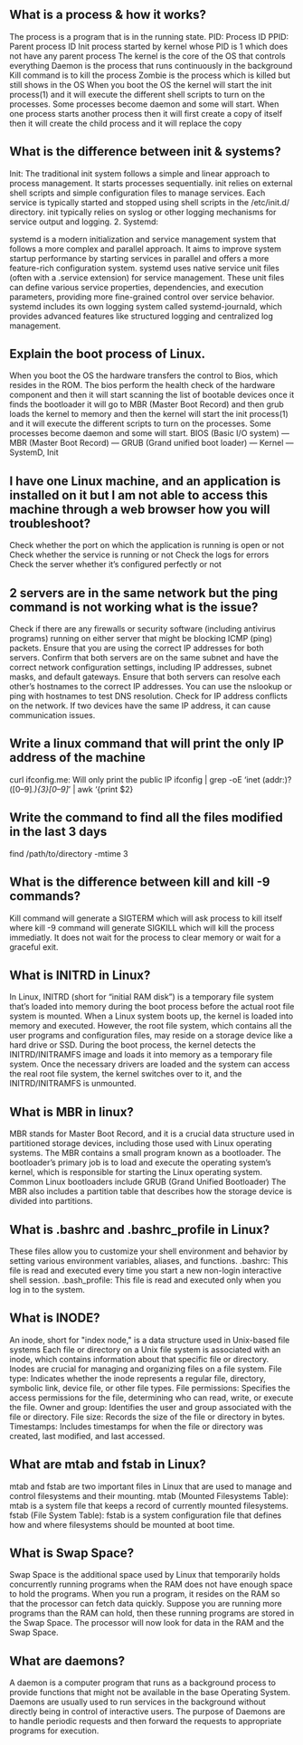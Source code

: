 ## What is a process & how it works?

The process is a program that is in the running state.
PID: Process ID
PPID: Parent process ID
Init process started by kernel whose PID is 1 which does not have any parent process
The kernel is the core of the OS that controls everything
Daemon is the process that runs continuously in the background
Kill command is to kill the process
Zombie is the process which is killed but still shows in the OS
When you boot the OS the kernel will start the init process(1) and it will execute the different shell scripts to turn on the processes. Some processes become daemon and some will start.
When one process starts another process then it will first create a copy of itself then it will create the child process and it will replace the copy

## What is the difference between init & systems?

Init:
The traditional init system follows a simple and linear approach to process management. It starts processes sequentially.
init relies on external shell scripts and simple configuration files to manage services. Each service is typically started and stopped using shell scripts in the /etc/init.d/ directory.
init typically relies on syslog or other logging mechanisms for service output and logging.
2. Systemd:

systemd is a modern initialization and service management system that follows a more complex and parallel approach. It aims to improve system startup performance by starting services in parallel and offers a more feature-rich configuration system.
systemd uses native service unit files (often with a .service extension) for service management. These unit files can define various service properties, dependencies, and execution parameters, providing more fine-grained control over service behavior.
systemd includes its own logging system called systemd-journald, which provides advanced features like structured logging and centralized log management.

## Explain the boot process of Linux.

When you boot the OS the hardware transfers the control to Bios, which resides in the ROM. The bios perform the health check of the hardware component and then it will start scanning the list of bootable devices once it finds the bootloader it will go to MBR (Master Boot Record) and then grub loads the kernel to memory and then the kernel will start the init process(1) and it will execute the different scripts to turn on the processes. Some processes become daemon and some will start.
BIOS (Basic I/O system) — MBR (Master Boot Record) — GRUB (Grand unified boot loader) — Kernel — SystemD, Init

## I have one Linux machine, and an application is installed on it but I am not able to access this machine through a web browser how you will troubleshoot?

Check whether the port on which the application is running is open or not
Check whether the service is running or not
Check the logs for errors
Check the server whether it’s configured perfectly or not

## 2 servers are in the same network but the ping command is not working what is the issue?

Check if there are any firewalls or security software (including antivirus programs) running on either server that might be blocking ICMP (ping) packets.
Ensure that you are using the correct IP addresses for both servers.
Confirm that both servers are on the same subnet and have the correct network configuration settings, including IP addresses, subnet masks, and default gateways.
Ensure that both servers can resolve each other’s hostnames to the correct IP addresses. You can use the nslookup or ping with hostnames to test DNS resolution.
Check for IP address conflicts on the network. If two devices have the same IP address, it can cause communication issues.

## Write a linux command that will print the only IP address of the machine

curl ifconfig.me: Will only print the public IP
ifconfig | grep -oE ‘inet (addr:)?([0–9]*\.){3}[0–9]*’ | awk ‘{print $2}

## Write the command to find all the files modified in the last 3 days

find /path/to/directory -mtime 3

## What is the difference between kill and kill -9 commands?

Kill command will generate a SIGTERM which will ask process to kill itself where kill -9 command will generate SIGKILL which will kill the process immediatly. It does not wait for the process to clear memory or wait for a graceful exit.

## What is INITRD in Linux?

In Linux, INITRD (short for “initial RAM disk”) is a temporary file system that’s loaded into memory during the boot process before the actual root file system is mounted.
When a Linux system boots up, the kernel is loaded into memory and executed. However, the root file system, which contains all the user programs and configuration files, may reside on a storage device like a hard drive or SSD.
During the boot process, the kernel detects the INITRD/INITRAMFS image and loads it into memory as a temporary file system.
Once the necessary drivers are loaded and the system can access the real root file system, the kernel switches over to it, and the INITRD/INITRAMFS is unmounted.

## What is MBR in linux?

MBR stands for Master Boot Record, and it is a crucial data structure used in partitioned storage devices, including those used with Linux operating systems.
The MBR contains a small program known as a bootloader. The bootloader’s primary job is to load and execute the operating system’s kernel, which is responsible for starting the Linux operating system. Common Linux bootloaders include GRUB (Grand Unified Bootloader)
The MBR also includes a partition table that describes how the storage device is divided into partitions.

## What is .bashrc and .bashrc_profile in Linux?

These files allow you to customize your shell environment and behavior by setting various environment variables, aliases, and functions.
.bashrc: This file is read and executed every time you start a new non-login interactive shell session.
.bash_profile: This file is read and executed only when you log in to the system.

## What is INODE?

An inode, short for "index node," is a data structure used in Unix-based file systems
Each file or directory on a Unix file system is associated with an inode, which contains information about that specific file or directory. Inodes are crucial for managing and organizing files on a file system.
File type: Indicates whether the inode represents a regular file, directory, symbolic link, device file, or other file types.
File permissions: Specifies the access permissions for the file, determining who can read, write, or execute the file.
Owner and group: Identifies the user and group associated with the file or directory.
File size: Records the size of the file or directory in bytes.
Timestamps: Includes timestamps for when the file or directory was created, last modified, and last accessed.

## What are mtab and fstab in Linux?

mtab and fstab are two important files in Linux that are used to manage and control filesystems and their mounting.
mtab (Mounted Filesystems Table):
mtab is a system file that keeps a record of currently mounted filesystems.
fstab (File System Table):
fstab is a system configuration file that defines how and where filesystems should be mounted at boot time.

## What is Swap Space?

Swap Space is the additional space used by Linux that temporarily holds concurrently running programs when the RAM does not have enough space to hold the programs. When you run a program, it resides on the RAM so that the processor can fetch data quickly. Suppose you are running more programs than the RAM can hold, then these running programs are stored in the Swap Space. The processor will now look for data in the RAM and the Swap Space.

## What are daemons?

A daemon is a computer program that runs as a background process to provide functions that might not be available in the base Operating System. Daemons are usually used to run services in the background without directly being in control of interactive users. The purpose of Daemons are to handle periodic requests and then forward the requests to appropriate programs for execution.
